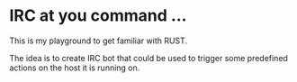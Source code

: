 # IRC at you command ...

This is my playground to get familiar with RUST.

The idea is to create IRC bot that could be used to trigger some predefined actions on the host it is running on.
